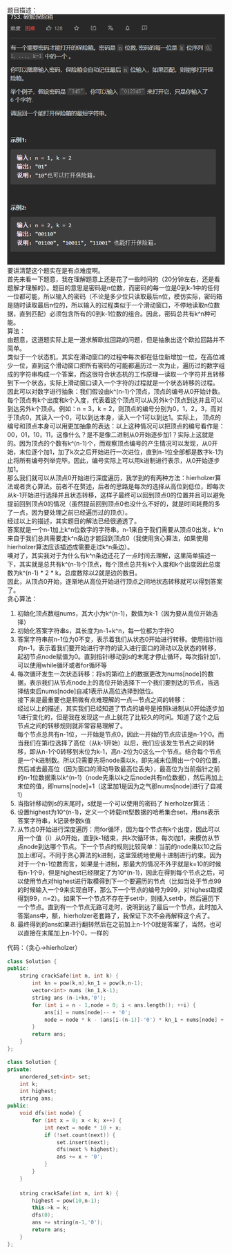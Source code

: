题目描述：  
![image](/basical/gragh/image/image3.png)  
要讲清楚这个题实在是有点难度啊。  
首先来看一下题意，我在理解题意上还是花了一些时间的（20分钟左右，还是看题解才理解的）。题目的意思是密码是n位数，而密码的每一位是0到k-1中的任何一位都可能，所以输入的密码（不论是多少位只读取最后n位，模仿实际，密码箱是随时读取最后n位的，所以输入的过程类似于一个滑动窗口，不停地读取n位数据，直到匹配）必须包含所有的0到k-1位数的组合。因此，密码总共有k^n种可能。  
算法：  
由题意，这道题实际上是一道求解欧拉回路的问题，但是抽象出这个欧拉回路并不简单。  
类似于一个状态机，其实在滑动窗口的过程中每次都在低位新增加一位，在高位减少一位，直到这个滑动窗口把所有密码的可能都遍历过一次为止，遍历过的数字组成的字符串构成一个答案，而这很符合状态机的工作原理—读取一个字符并且转移到下一个状态，实际上滑动窗口读入一个字符的过程就是一个状态转移的过程。  
因此可以对数字进行抽象：我们假设由k^(n-1)个顶点，顶点的编号从0开始计数。每个顶点有k个出度和k个入度，代表着这个顶点可以从另外k个顶点到达并且可以到达另外k个顶点。例如：n = 3，k = 2，则顶点的编号分别为0，1，2，3，而对于顶点0，其读入一个0，可以到达本身，读入一个1可以到达1。实际上， 顶点的编号和顶点本身可以用更加抽象的表达：以上这种情况可以把顶点的编号看作是：00，01，10，11，这像什么？是不是像二进制从0开始逐步加1？实际上这就是的。因为顶点的个数有k^(n-1)个，而观察顶点编号的产生情况可以发现，从0开始，末位逐个加1，加了k次之后开始进行一次进位，直到n-1位全部都是数字k-1为止将所有编号列举完毕。因此，编号实际上可以用k进制进行表示，从0开始逐步加1。  
那么我们就可以从顶点0开始进行深度遍历，我学到的有两种方法：hierholzer算法或者贪心算法。前者不在赘述，后者的思路是每次的选择从高位到低位，即每次从k-1开始进行选择并且状态转移，这样子最终可以回到顶点0的位置并且可以避免提前回到顶点0的情况（虽然提前回到顶点0也没什么不好的，就是时间耗费的多了一点，因为要处理之前已经遍历过的顶点）。  
经过以上的描述，其实题目的解法已经很通透了。  
答案就是一个n-1加上k^n位数字的字符串。n-1来自于我们需要从顶点0出发，k^n来自于我们总共需要走k^n条边才能回到顶点0（我使用贪心算法，如果使用hierholzer算法应该描述成需要走过k^n条边）。  
噢对了，其实我对于为什么有k^n条边还花了一点时间去理解，这里简单描述一下，其实就是总共有k^(n-1)个顶点，每个顶点总共有k个入度和k个出度因此总度数为k^(n-1) * 2 * k，总度数除以2就是边的数目。  
因此，从顶点0开始，逐渐地从高位开始进行顶点之间地状态转移就可以得到答案了。  
贪心算法：  
1. 初始化顶点数组nums，其大小为k^(n-1)，数值为k-1（因为要从高位开始选择）
2. 初始化答案字符串s，其长度为n-1+k^n，每一位都为字符0
3. 答案字符串前n-1位为0不变，表示着我们从状态0开始进行转移。使用指针i指向n-1，表示着我们要开始进行字符的读入进行窗口的滑动以及状态的转移，起初节点node赋值为0。直到指针i移动到s的末尾才停止循环，每次指针加1，可以使用while循环或者for循环等
4. 每次循环发生一次状态转移：将s的第i位上的数据更改为nums[node]的数据，表示我们从节点node上的高位开始选择下一个我们要到达的节点，当选择结束后nums[node]自减1表示从高位选择到低位。  
    接下来是最重要也是稍微有点难理解的一点—节点之间的转移：  
    经过以上的描述，其实我们已经知道了节点的编号是按照k进制从0开始逐步加1进行变化的，但是我在发现这一点上就花了比较久的时间。知道了这个之后节点之间的转移规则就非常容易理解了。  
    每个节点总共有n-1位，一开始是节点0，因此一开始的节点应该是n-1个0。而当我们在第i位选择了高位（从k-1开始）以后，我们应该发生节点之间的转移，即从n-1个0转移到末位为k-1，高n-2位为0这么一个节点。结合每个节点是一个k进制数。所以只需要先将node乘以k，即先减末位腾出一个0的位置，然后减去最高位（因为窗口的滑动导致最高位丢失），最高位为当前指针之前的n-1位数据乘以k^(n-1)（node先乘以k之后node共有n位数据），然后再加上末位的值，即nums[node]+1（这里加1是因为之气那nums[node]进行了自减1）  
5.  当指针移动到s的末尾时，s就是一个可以使用的密码了
hierholzer算法：  
1. 设置highest为10^(n-1)，定义一个转载int型数据的哈希集合set，用ans表示答案字符串，k记录参数k值
2. 从节点0开始进行深度遍历：用for循环，因为每个节点有k个出度，因此可以用一个值（i）从0开始，直到k-1结束，共k次循环体，每次i加1，来模仿从节点node到达哪个节点。下一个节点的规则比较简单：当前的node乘以10之后加上i即可。不同于贪心算法的k进制，这里笼统地使用十进制进行约束。因为对于一个n-1位数而言，如果是十进制，那最大的情况不外乎就是k=10的时候有n-1个9，但是highest已经限定了为10^(n-1)，因此在得到每个节点之后，可以使用节点对highest进行取模得到下一个要遍历的节点（比如当处于节点99的时候输入一个9来实现自环，那么下一个节点的编号为999，对highest取模得到99，n=2）。如果下一个节点不存在于set中，则插入set中，然后遍历下一个节点。直到有一个节点无路可走时，说明到达了最后一个节点，此时加入答案ans中，额，hierholzer老套路了，我保证下次不会再解释这个点了。
3. 最终得到的ans如果进行翻转然后在之前加上n-1个0就是答案了，当然，也可以直接在末尾加上n-1个0，一样的

代码：（贪心→hierholzer）

```cpp
class Solution {
public:
    string crackSafe(int n, int k) {
        int kn = pow(k,n),kn_1 = pow(k,n-1);
        vector<int> nums (kn_1,k-1);
        string ans (n-1+kn,'0');
        for (int i = n - 1,node = 0; i < ans.length(); ++i) {
            ans[i] = nums[node]-- + '0';
            node = node * k - (ans[i-(n-1)]-'0') * kn_1 + nums[node] + 1;
        }
        return ans;
    }
};
```
```cpp
class Solution {
private:
    unordered_set<int> set;
    int k;
    int highest;
    string ans;
public:
    void dfs(int node) {
        for (int x = 0; x < k; x++) {
            int next = node * 10 + x;
            if (!set.count(next)) {
                set.insert(next);
                dfs(next % highest);
                ans += x + '0';
            }
        }
    }
    
    string crackSafe(int n, int k) {
        highest = pow(10,n-1);
        this->k = k;
        dfs(0);
        ans += string(n-1,'0');
        return ans;
    }
};
```